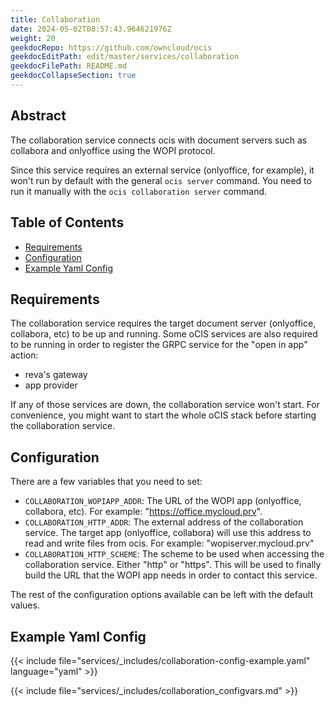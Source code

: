 ```yaml
---
title: Collaboration
date: 2024-05-02T08:57:43.964621976Z
weight: 20
geekdocRepo: https://github.com/owncloud/ocis
geekdocEditPath: edit/master/services/collaboration
geekdocFilePath: README.md
geekdocCollapseSection: true
---
```


<!-- Do not edit this file, it is autogenerated. Edit the service README.md instead -->

## Abstract


The collaboration service connects ocis with document servers such as collabora and onlyoffice using the WOPI protocol.

Since this service requires an external service (onlyoffice, for example), it won't run by default with the general `ocis server` command. You need to run it manually with the `ocis collaboration server` command.


## Table of Contents

* [Requirements](#requirements)
* [Configuration](#configuration)
* [Example Yaml Config](#example-yaml-config)

## Requirements

The collaboration service requires the target document server (onlyoffice, collabora, etc) to be up and running.
Some oCIS services are also required to be running in order to register the GRPC service for the "open in app" action:
* reva's gateway
* app provider

If any of those services are down, the collaboration service won't start.
For convenience, you might want to start the whole oCIS stack before starting the collaboration service.

## Configuration

There are a few variables that you need to set:

* `COLLABORATION_WOPIAPP_ADDR`: The URL of the WOPI app (onlyoffice, collabora, etc). For example: "https://office.mycloud.prv".
* `COLLABORATION_HTTP_ADDR`: The external address of the collaboration service. The target app (onlyoffice, collabora) will use this address to read and write files from ocis. For example: "wopiserver.mycloud.prv"
* `COLLABORATION_HTTP_SCHEME`: The scheme to be used when accessing the collaboration service. Either "http" or "https". This will be used to finally build the URL that the WOPI app needs in order to contact this service.

The rest of the configuration options available can be left with the default values.
## Example Yaml Config
{{< include file="services/_includes/collaboration-config-example.yaml"  language="yaml" >}}

{{< include file="services/_includes/collaboration_configvars.md" >}}


